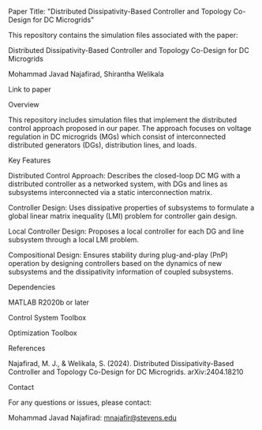 Paper Title: "Distributed Dissipativity-Based Controller and Topology Co-Design for DC Microgrids"

This repository contains the simulation files associated with the paper:

Distributed Dissipativity-Based Controller and Topology Co-Design for DC Microgrids

Mohammad Javad Najafirad, Shirantha Welikala

Link to paper

Overview

This repository includes simulation files that implement the distributed control approach proposed in our paper. The approach focuses on voltage regulation in DC microgrids (MGs) which consist of interconnected distributed generators (DGs), distribution lines, and loads.

Key Features

Distributed Control Approach: Describes the closed-loop DC MG with a distributed controller as a networked system, with DGs and lines as subsystems interconnected via a static interconnection matrix.

Controller Design: Uses dissipative properties of subsystems to formulate a global linear matrix inequality (LMI) problem for controller gain design.

Local Controller Design: Proposes a local controller for each DG and line subsystem through a local LMI problem.

Compositional Design: Ensures stability during plug-and-play (PnP) operation by designing controllers based on the dynamics of new subsystems and the dissipativity information of coupled subsystems.


Dependencies

MATLAB R2020b or later

Control System Toolbox

Optimization Toolbox

References

Najafirad, M. J., & Welikala, S. (2024). Distributed Dissipativity-Based Controller and Topology Co-Design for DC Microgrids. arXiv:2404.18210

Contact

For any questions or issues, please contact:

Mohammad Javad Najafirad: mnajafir@stevens.edu

